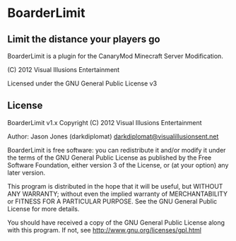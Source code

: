 BoarderLimit
====================
Limit the distance your players go
---------

BoarderLimit is a plugin for the CanaryMod Minecraft Server Modification.

(C) 2012 Visual Illusions Entertainment

Licensed under the GNU General Public License v3

License
---------
BoarderLimit v1.x
Copyright (C) 2012 Visual Illusions Entertainment

Author: Jason Jones (darkdiplomat) <darkdiplomat@visualillusionsent.net>

BoarderLimit is free software: you can redistribute it and/or modify
it under the terms of the GNU General Public License as published by
the Free Software Foundation, either version 3 of the License, or
(at your option) any later version.

This program is distributed in the hope that it will be useful,
but WITHOUT ANY WARRANTY; without even the implied warranty of
MERCHANTABILITY or FITNESS FOR A PARTICULAR PURPOSE.  See the
GNU General Public License for more details.

You should have received a copy of the GNU General Public License
along with this program.  If not, see http://www.gnu.org/licenses/gpl.html
